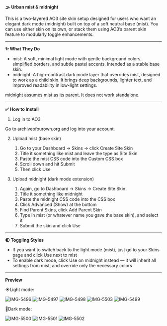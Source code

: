 **🌫️ Urban mist & midnight**

This is a two-layered AO3 site skin setup designed for users who want an elegant dark mode (midnight) built on top of a soft neutral base (mist). You can use either skin on its own, or stack them using AO3’s parent skin feature to modularly toggle enhancements.

---

**✨ What They Do**

* mist: A soft, minimal light mode with gentle background colors, simplified borders, and subtle pastel accents. Intended as a stable base skin.
* midnight: A high-contrast dark mode layer that overrides mist, designed to work as a child skin. It brings deep backgrounds, lighter text, and improved readability in low-light settings.

midnight assumes mist as its parent. It does not work standalone.

---

**✅ How to Install**

1. Log in to AO3

Go to archiveofourown.org and log into your account.

2. Upload mist (base skin)
   
	1.	Go to your Dashboard → Skins → click Create Site Skin
	2.	Title it something like mist and leave the type as Site Skin
	3.	Paste the mist CSS code into the Custom CSS box
	4.	Scroll down and hit Submit
	5.	Then click Use

3. Upload midnight (dark mode extension)
   
	1.	Again, go to Dashboard → Skins → Create Site Skin
	2.	Title it something like midnight
	3.	Paste the midnight CSS code into the CSS box
	4.	Click Advanced (Show) at the bottom
	5.	Find Parent Skins, click Add Parent Skin
	6.	Type in mist (or whatever name you gave the base skin), and select it
	7.	Submit the skin and click Use

---

**🌓 Toggling Styles**

* If you want to switch back to the light mode (mist), just go to your Skins page and click Use next to mist
* To enable dark mode, click Use on midnight instead — it will inherit all settings from mist, and override only the necessary colors

---

**Preview**

☀️Light mode:

![IMG-5496](https://i.postimg.cc/FHqn5dWT/IMG-5496.png)
![IMG-5497](https://i.postimg.cc/CKqrFh9S/IMG-5497.png)
![IMG-5498](https://i.postimg.cc/XqVscwqY/IMG-5498.png)
![IMG-5503](https://i.postimg.cc/sDgnM9bn/IMG-5503.png)
![IMG-5499](https://i.postimg.cc/pTMGyNt8/IMG-5499.png)

🌙Dark mode:

![IMG-5500](https://i.postimg.cc/gJyMZMY7/IMG-5500.png)
![IMG-5501](https://i.postimg.cc/BbMMhXPc/IMG-5501.png)
![IMG-5502](https://i.postimg.cc/qBLbBZDh/IMG-5502.png)

